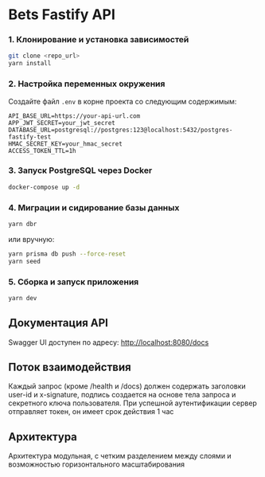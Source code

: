 # Bets Fastify API


### 1. Клонирование и установка зависимостей

```bash
git clone <repo_url>
yarn install
```

### 2. Настройка переменных окружения

Создайте файл `.env` в корне проекта со следующим содержимым:

```
API_BASE_URL=https://your-api-url.com
APP_JWT_SECRET=your_jwt_secret
DATABASE_URL=postgresql://postgres:123@localhost:5432/postgres-fastify-test
HMAC_SECRET_KEY=your_hmac_secret
ACCESS_TOKEN_TTL=1h
```

### 3. Запуск PostgreSQL через Docker

```bash
docker-compose up -d
```

### 4. Миграции и сидирование базы данных

```bash
yarn dbr
```
или вручную:
```bash
yarn prisma db push --force-reset
yarn seed
```

### 5. Сборка и запуск приложения

  ```bash
  yarn dev
  ```

## Документация API

Swagger UI доступен по адресу: [http://localhost:8080/docs](http://localhost:8080/docs)



## Поток взаимодействия
Каждый запрос (кроме /health и /docs) должен содержать заголовки user-id и x-signature, подпись создается на основе тела запроса и секретного ключа пользователя.
При успешной аутентификации сервер отправляет токен, он имеет срок действия 1 час

## Архитектура
Архитектура модульная, с четким разделением между слоями и возможностью горизонтального масштабирования




